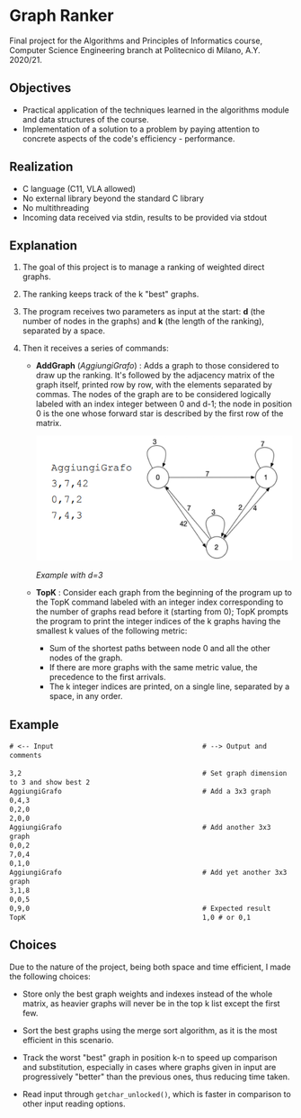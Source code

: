 # Graph Ranker

Final project for the Algorithms and Principles of Informatics course, Computer Science Engineering branch at Politecnico di Milano, A.Y. 2020/21.

## Objectives

- Practical application of the techniques learned in the algorithms module and data structures of the course.
- Implementation of a solution to a problem by paying attention to concrete aspects of the code's efficiency - performance.

## Realization

- C language (C11, VLA allowed)
- No external library beyond the standard C library
- No multithreading
- Incoming data received via stdin, results to be provided via stdout

## Explanation

1. The goal of this project is to manage a ranking of weighted direct graphs.
2. The ranking keeps track of the k "best" graphs.
3. The program receives two parameters as input at the start: **d** (the number of nodes in the graphs) and **k** (the length of the ranking), separated by a space.
4. Then it receives a series of commands:

   - **AddGraph** (*AggiungiGrafo*) : Adds a graph to those considered to draw up the ranking. It's followed by the adjacency matrix of the graph itself, printed row by row, with the elements separated by commas. The nodes of the graph are to be considered logically labeled with an index integer between 0 and d-1; the node in position 0 is the one whose forward star is described by the first row of the matrix.

        ![Graph](assets/graph.png)

        *Example with d=3*
   - **TopK** : Consider each graph from the beginning of the program up to the TopK command
labeled with an integer index corresponding to the number of graphs read
before it (starting from 0); TopK prompts the program to print the integer indices of the k graphs having the smallest k values ​​of the following metric:

        - Sum of the shortest paths between node 0 and all the other nodes of the graph.
        - If there are more graphs with the same metric value, the precedence to the first arrivals.
        - The k integer indices are printed, on a single line, separated by a space, in any order.

## Example

```
# <-- Input                                     # --> Output and comments

3,2                                             # Set graph dimension to 3 and show best 2
AggiungiGrafo                                   # Add a 3x3 graph
0,4,3
0,2,0
2,0,0
AggiungiGrafo                                   # Add another 3x3 graph
0,0,2
7,0,4
0,1,0
AggiungiGrafo                                   # Add yet another 3x3 graph
3,1,8
0,0,5
0,9,0                                           # Expected result
TopK                                            1,0 # or 0,1
```

## Choices

Due to the nature of the project, being both space and time efficient, I made the following choices:

- Store only the best graph weights and indexes instead of the whole matrix, as heavier graphs will never be in the top k list except the first few.

- Sort the best graphs using the merge sort algorithm, as it is the most efficient in this scenario.

- Track the worst "best" graph in position k-n to speed up comparison and substitution, especially in cases where graphs given in input are progressively "better" than the previous ones, thus reducing time taken.

- Read input through `getchar_unlocked()`, which is faster in comparison to other input reading options.
